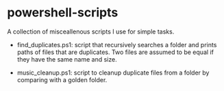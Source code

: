 # powershell-scripts

A collection of misceallenous scripts I use for simple tasks.

- find_duplicates.ps1: script that recursively searches a folder and prints paths of files that are duplicates. Two files are assumed to be equal if they have the same name and size.

- music_cleanup.ps1: script to cleanup duplicate files from a folder by comparing with a golden folder.
